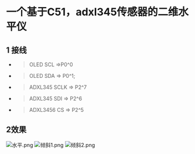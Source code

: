 # 一个基于C51，adxl345传感器的二维水平仪
## 1 接线
* >OLED SCL =>P0^0
* >OLED SDA => P0^1;
* >ADXL345 SCLK => P2^7
* >ADXL345 SDI => P2^6
* >ADXL3456 CS => P2^5

## 2效果
![水平.png](https://github.com/wongnoubo/gradienter/blob/master/images/%E6%B0%B4%E5%B9%B3.jpg)
![倾斜1.png](https://github.com/wongnoubo/gradienter/blob/master/images/%E5%80%BE%E6%96%9C1.jpg)
![倾斜2.png](https://github.com/wongnoubo/gradienter/blob/master/images/%E5%80%BE%E6%96%9C2.jpg)
